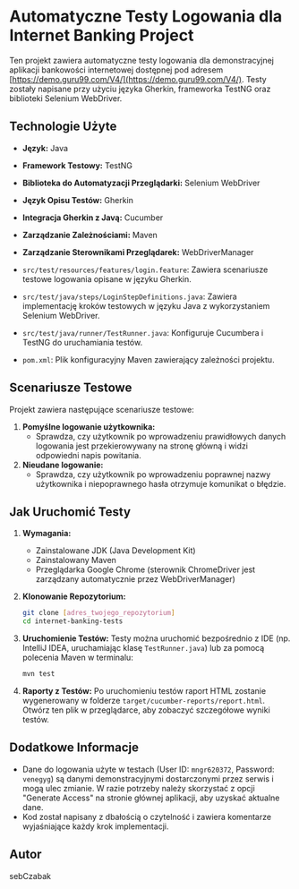 # Automatyczne Testy Logowania dla Internet Banking Project

Ten projekt zawiera automatyczne testy logowania dla demonstracyjnej aplikacji bankowości internetowej dostępnej pod adresem [https://demo.guru99.com/V4/](https://demo.guru99.com/V4/). Testy zostały napisane przy użyciu języka Gherkin, frameworka TestNG oraz biblioteki Selenium WebDriver.

## Technologie Użyte

* **Język:** Java
* **Framework Testowy:** TestNG
* **Biblioteka do Automatyzacji Przeglądarki:** Selenium WebDriver
* **Język Opisu Testów:** Gherkin
* **Integracja Gherkin z Javą:** Cucumber
* **Zarządzanie Zależnościami:** Maven
* **Zarządzanie Sterownikami Przeglądarek:** WebDriverManager


* `src/test/resources/features/login.feature`: Zawiera scenariusze testowe logowania opisane w języku Gherkin.
* `src/test/java/steps/LoginStepDefinitions.java`: Zawiera implementację kroków testowych w języku Java z wykorzystaniem Selenium WebDriver.
* `src/test/java/runner/TestRunner.java`: Konfiguruje Cucumbera i TestNG do uruchamiania testów.
* `pom.xml`: Plik konfiguracyjny Maven zawierający zależności projektu.

## Scenariusze Testowe

Projekt zawiera następujące scenariusze testowe:

1.  **Pomyślne logowanie użytkownika:**
    * Sprawdza, czy użytkownik po wprowadzeniu prawidłowych danych logowania jest przekierowywany na stronę główną i widzi odpowiedni napis powitania.
2.  **Nieudane logowanie:**
    * Sprawdza, czy użytkownik po wprowadzeniu poprawnej nazwy użytkownika i niepoprawnego hasła otrzymuje komunikat o błędzie.

## Jak Uruchomić Testy

1.  **Wymagania:**
    * Zainstalowane JDK (Java Development Kit)
    * Zainstalowany Maven
    * Przeglądarka Google Chrome (sterownik ChromeDriver jest zarządzany automatycznie przez WebDriverManager)

2.  **Klonowanie Repozytorium:**
    ```bash
    git clone [adres_twojego_repozytorium]
    cd internet-banking-tests
    ```

3.  **Uruchomienie Testów:**
    Testy można uruchomić bezpośrednio z IDE (np. IntelliJ IDEA, uruchamiając klasę `TestRunner.java`) lub za pomocą polecenia Maven w terminalu:
    ```bash
    mvn test
    ```

4.  **Raporty z Testów:**
    Po uruchomieniu testów raport HTML zostanie wygenerowany w folderze `target/cucumber-reports/report.html`. Otwórz ten plik w przeglądarce, aby zobaczyć szczegółowe wyniki testów.

## Dodatkowe Informacje

* Dane do logowania użyte w testach (User ID: `mngr620372`, Password: `venegyg`) są danymi demonstracyjnymi dostarczonymi przez serwis i mogą ulec zmianie. W razie potrzeby należy skorzystać z opcji "Generate Access" na stronie głównej aplikacji, aby uzyskać aktualne dane.
* Kod został napisany z dbałością o czytelność i zawiera komentarze wyjaśniające każdy krok implementacji.

## Autor
sebCzabak
